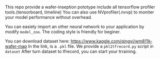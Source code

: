 This repo provide a wafer-inseption pototype include all tensorflow profiler tools.(tensorboard, timeline)
You can also use NVprofiler(.nvvp) to moniter your model performance without overhead.<br>

You can easiely import an other neural network to your application by modify `model_zoo`.
The coding style is friendly for beginer.


You can download dataset here: https://www.kaggle.com/qingyi/wm811k-wafer-map
In the link, is a `.pkl` file.
We provide a `pkl2tfrecord.py` script in `dataset`
After turn dataset to tfrecord, you can start your trraining.
